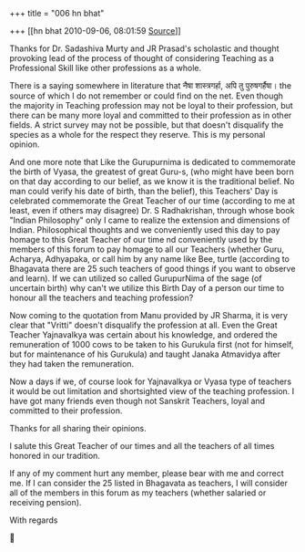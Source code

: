 +++
title = "006 hn bhat"

+++
[[hn bhat	2010-09-06, 08:01:59 [Source](https://groups.google.com/g/bvparishat/c/7dv_S-CHdCM)]]



Thanks for Dr. Sadashiva Murty and JR Prasad's scholastic and thought provoking lead of the process of thought of considering Teaching as a Professional Skill like other professions as a whole.

  

There is a saying somewhere in literature that नैषा शास्त्रगर्हा, अपि तु पुरुषगर्हैषा। the source of which I do not remember or could find on the net. Even though the majority in Teaching profession may not be loyal to their profession, but there can be many more loyal and committed to their profession as in other fields. A strict survey may not be possible, but that doesn't disqualify the species as a whole for the respect they reserve. This is my personal opinion.

  

And one more note that Like the Gurupurnima is dedicated to commemorate the birth of Vyasa, the greatest of great Guru-s, (who might have been born on that day according to our belief, as we know it is the traditional belief. No man could verify his date of birth, than the belief), this Teachers' Day is celebrated commemorate the Great Teacher of our time (according to me at least, even if others may disagree) Dr. S Radhakrishan, through whose book "Indian Philosophy" only I came to realize the extension and dimensions of Indian.  Philosophical thoughts and we conveniently used this day to pay homage to this Great Teacher of our time nd conveniently used by the members of this forum to pay homage to all our Teachers (whether Guru, Acharya, Adhyapaka, or call him by any name like Bee, turtle (according to Bhagavata there are 25 such teachers of good things if you want to observe and learn). If we can utilized so called GurupurNima of the sage (of uncertain birth) why can't we utilize this Birth Day of a person our time to honour all the teachers and teaching profession?

  

Now coming to the quotation from Manu provided by JR Sharma, it is very clear that "Vritti" doesn't disqualify the profession at all. Even the Great Teacher Yajnavalkya was certain about his knowledge, and ordered the remuneration of 1000 cows to be taken to his Gurukula first (not for himself, but for maintenance of his Gurukula) and taught Janaka Atmavidya after they had taken the remuneration.

  

Now a days if we, of course look for Yajnavalkya or Vyasa type of teachers it would be out limitation and shortsighted view of the teaching profession. I have got many friends even though not Sanskrit Teachers, loyal and committed to their profession.  

  

Thanks for all sharing their opinions.

  

I salute this Great Teacher of our times and all the teachers of all times honored in our tradition.  
  

If any of my comment hurt any member, please bear with me and correct me. If I can consider the 25 listed in Bhagavata as teachers, I will consider all of the members in this forum as my teachers (whether salaried or receiving pension).  
  

With regards




